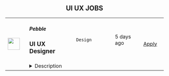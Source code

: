 <div align="center"><h2>UI UX JOBS</h2></div><table><tr>
                <td width="100" height="100" rowspan="2">
                    <img src="https://wwr-pro.s3.amazonaws.com/logos/0082/0617/logo.gif" width="38px" height="auto">
                </td>
                <td width="300">
                    <h5>Pebble</h5>
                    <h3> UI UX Designer</h3>
                </td>
                <td width="300">
                    <code>Design</code>
                </td>
                <td width="200">
                <text>5 days ago</text>
                </td>
                <td width="100" rowspan="2">
                <a href="https://weworkremotely.com/listings/pebble-ui-ux-designer" align="right" target="_blank">Apply</a>
                </td>
            </tr>
            <tr>
                <td colspan="3">
                <details><summary>Description</summary>
                <img src="https://we-work-remotely.imgix.net/logos/0082/0617/logo.gif?ixlib=rails-4.0.0&w=50&h=50&dpr=2&fit=fill&auto=compress" />

<p>
  <strong>Headquarters:</strong> 
    <br /><strong>URL:</strong> <a href="https://pebblerei.com">https://pebblerei.com</a>
</p>

<h2><strong>Shape the future of land investing, wherever you are</strong></h2><p>Join our fully-remote team building the most incredible product for land investors. We are at the cutting edge of shaping how to systemize and run a land investing business. </p><p></p><p><strong>Who We Are</strong></p><p>Pebble is a platform for land investors to systemize and scale their businesses. We're a full self-funded SAAS company founded in 2019. We're profitable ($1m+ ARR), growing quickly, and our customers rave about us. Our team is fully remote with people from Korea to Morocco. Each team member is critical to our success and makes a direct impact on the business.</p><p></p><p><strong>What we value</strong></p><ul>
<li><p>Help First</p></li>
<li><p>Kindness &amp; Respect</p></li>
<li><p>Progress over Perfection</p></li>
<li><p>Continuous Self Improvement</p></li>
<li><p>Accountability to Deliver</p></li>
<li><p>Work Anytime, from Anywhere</p></li>
</ul><p></p><p><strong>Who You Are</strong></p><p>You are an experienced designer looking to take on a mission-critical role building a highly impactful product. You want to deep-dive into an amazing product and to improve ourselves and our craft.</p><p></p><p><strong>What You'll Do</strong></p><ul>
<li><p>Drive the design of our core products - taking features from concept to delivery</p></li>
<li><p>Designing compelling product experiences based on customer needs</p></li>
<li><p>Tackle and solve hard design problems around complex workflows.</p></li>
<li><p>Work closely with the product and engineering teams to design awesome customer experiences based on user and implementation feedback</p></li>
<li><p>Maintain consistent visual standards and keep the living component library up to date</p></li>
<li><p>Review features implemented by the engineering team and providing guidance to ensure pixel-perfect experiences</p></li>
<li><p>Lead our team goals towards empathizing with users, and advocating for usability and accessibility</p></li>
<li><p>Conduct and coordinate usability interviews to gather feedback and insights into customer needs</p></li>
<li><p>Produce brand and marketing material across different mediums</p></li>
</ul><p></p><p><strong>Qualifications</strong></p><p>You have at least three years of experience in visual and user experience design at a high-growth SaaS company. You are motivated by making an impact, detail-oriented, and have a history of major accomplishments to prove it. You work collaboratively, enjoy crossing back and forth between UX and visual design, and love to see your work ship — quickly. You have a "get it done" attitude and a background of delivering superb work again and again.</p><ul>
<li><p>3+ years of experience as a UI/UX designer, experience designer, or product designer</p></li>
<li><p>A broad UX design toolkit and proficiency with industry standard design tools including Figma, Miro, Photoshop, and Illustrator</p></li>
<li><p>Someone who is driven to have an intimate understanding of our product</p></li>
<li><p>Self-initiator who values autonomy and can manage time effectively</p></li>
<li><p>Demonstrate attention to detail, making technical design decisions that lead to growth in design systems</p></li>
<li><p>Experience implementing designs with HTML and CSS.</p></li>
<li><p>Fluent in English<br></p></li>
</ul><p><strong>Grow with us</strong></p><p>Everyone deserves to reach their fullest potential. We feel engaged and alive when we do work that matters with people we care about. And our goal is to help you do just that.</p><ul>
<li><p>Generous salary</p></li>
<li><p>12 days of paid time off with additional days provided based on seniority. Sick and family leave provided.</p></li>
<li>
<p>$1,000 annually for third-party education, along with paid time off to immerse yourself in learning</p>
<p></p>
</li>
</ul><p>If this role sounds appealing, we would love to hear from you. (A real human reviews every application.)</p><p>In order to qualify for this role, you will need to submit a short video introducing yourself and share why you think you’d be a great fit for this team.</p>

<p><strong>To apply:</strong> <a href="https://weworkremotely.com/remote-jobs/pebble-ui-ux-designer">https://weworkremotely.com/remote-jobs/pebble-ui-ux-designer</a></p>

                </details>
                </td>
            </tr>,<tr>
                <td width="100" height="100" rowspan="2">
                    <img src="https://weworkremotely.com/assets/IsotypeV2-1ebe3dd57673f3e8d02b7490bc0faaef55d6a95d3a4aaf17298bd3ed503ae7fe.svg" width="38px" height="auto">
                </td>
                <td width="300">
                    <h5>Springboard</h5>
                    <h3> Mentor - UI/UX Design Career Track (Part-time/Remote)</h3>
                </td>
                <td width="300">
                    <code>Design</code>
                </td>
                <td width="200">
                <text>277 days ago</text>
                </td>
                <td width="100" rowspan="2">
                <a href="https://weworkremotely.com/remote-jobs/springboard-mentor-ui-ux-design-career-track-part-time-remote" align="right" target="_blank">Apply</a>
                </td>
            </tr>
            <tr>
                <td colspan="3">
                <details><summary>Description</summary>
                

<p>
  <strong>Headquarters:</strong> San Francisco, CA
    <br /><strong>URL:</strong> <a href="https://www.springboard.com/">https://www.springboard.com/</a>
</p>

<div><strong>The Company </strong></div><div> </div><div>At Springboard, we’re on a mission to bridge the world’s skills gap, offering transformative online education in data science, UI/UX design, machine learning, and coding. Our courses may be tech-enabled, but we're ultimately human-centric: each student taps into a vast community throughout their time with us, engaging with fellow students, industry-expert mentors, student advisors, and career coaches, the goal of which is to successfully transition students into their dream job. Through this hybrid approach, we’ve helped thousands of learners revamp their careers and, by extension, their lives, with hundreds of top-notch job offers received every year and a near-perfect placement rate for our program graduates.</div><div>
<br><strong>The Opportunity</strong>
</div><div> </div><div>Springboard runs an online, self-paced UI/UX Design Career Track in which participants learn with the help of a curated curriculum and 1-1 guidance from an expert mentor. Our mentor community is the biggest strength of our programs with a Net Promoter Score rated as world class.</div><div> </div><div>If you are as passionate about mentoring as you are about UX and UI, and can give a few hours per week in return for an honorarium, we would love to hear from you.</div><div> </div><div><strong>What does mentoring mean at Springboard?</strong></div><div> </div><div>Mentoring encompasses many levels of support at Springboard. We believe in giving a personalized approach to mentoring students. What this looks like is grading student deliverables on a weekly basis, offering detailed feedback, teaching/modeling concepts that are challenging for students, and/or giving them career pointers about the industry. Depending on your mentees you’ll lean on a teaching approach, being a motivator, advisor, or you may have high level conversions to guide them throughout the course. A mix of diverse students, skills, and abilities offers opportunities to renew your skills or take your skills to the next level. Mentors have said it’s a rewarding opportunity to grow professionally and make a lasting impact. </div><div> </div><div>Please reach out to us with any questions at mentorrecruiting@springboard.com :-)</div><div> </div><div><strong>The Program:</strong></div><ul>
<li>Completely online</li>
<li>Self-paced</li>
<li>Students become proficient in UI/UX with the help of a curated online curriculum, an industry design project, and project-based deliverables</li>
<li>Coursework is made up of 700+ hour expert-curated curriculum</li>
<li>On average, students finish in 9 months</li>
<li>Students are working professionals from all over the world, dedicated to switching careers into UI/UX Design</li>
<li>Students have a weekly 30-minute checkin with their mentor to discuss questions, projects, and career advice!</li>
<li>Students communicate with mentors outside of calls on an as-needed basis to support learning and career objectives</li>
</ul><div><strong>You:</strong></div><ul>
<li>Are as passionate about teaching design as about design itself</li>
<li>Are proficient in the topics covered in our<a href="https://www.springboard.com/workshops/ui-ux-design-career-track/"> UI/UX Design Career Track</a> (we are looking for designers who have equal experience in UI and UX)</li>
<li>Have at least 3 years of relevant work experience, and a high quality  portfolio to showcasing your UI and UX skills</li>
<li>Are available for weekly, 30-minute video check-ins for each student to help them set and achieve learning goals, provide feedback, and help them move towards getting a job</li>
<li>Are able to utilize Zoom for the 30-minute calls with students</li>
<li>Are available outside of weekly calls for each student to review projects and answer questions as needed</li>
<li>Have experience critiquing work, in particular giving meaningful feedback on visual/UI design, and be able to think on your feet quickly</li>
<li>Are empathetic and have excellent communication skills</li>
</ul><div><strong>Benefits:</strong></div><ul>
<li>Membership in a rich community of expert mentors from great companies like AirBnB, Uber, Google, and Pivotal</li>
<li>Change the lives of students in our program</li>
<li>Help us revolutionize online education!</li>
<li>UI/UX career track mentors are paid an honorarium between $20.50-$37.50 per 30 minute call with students</li>
<li>Work at your convenience</li>
</ul><div>
<em>We are an equal opportunity employer and value diversity at our company. We welcome applications from all backgrounds, and do not discriminate on the basis of race, religion, national origin, gender, sexual orientation, age, marital status, veteran status, or disability status.<br></em> </div><div><strong>California Privacy Rights Notice for Job Applicants</strong></div><div>Under the California Consumer Privacy Act (“CCPA”), Springboard is required to inform California residents who are job applicants about the categories of personal information we collect about you and the purposes for which we will use this information. This <a href="https://www.springboard.com/archeio/download/841f959e9c964e93a87abe993316cc1f/">notice</a> contains disclosures required by the CCPA and applies only to personal information that is subject to the CCPA.</div>

<p><strong>To apply:</strong> <a href="https://weworkremotely.com/remote-jobs/springboard-mentor-ui-ux-design-career-track-part-time-remote">https://weworkremotely.com/remote-jobs/springboard-mentor-ui-ux-design-career-track-part-time-remote</a></p>

                </details>
                </td>
            </tr>,<tr>
                <td width="100" height="100" rowspan="2">
                    <img src="https://remotive.com/job/986276/logo" width="38px" height="auto">
                </td>
                <td width="300">
                    <h5>A.Team</h5>
                    <h3>Senior Independent UX/UI Designer</h3>
                </td>
                <td width="300">
                    <code>go,ui,ux,wordpress</code>
                </td>
                <td width="200">
                <text>18 days ago</text>
                </td>
                <td width="100" rowspan="2">
                <a href="https://remotive.com/remote-jobs/design/senior-independent-ux-ui-designer-986276" align="right" target="_blank">Apply</a>
                </td>
            </tr>
            <tr>
                <td colspan="3">
                <details><summary>Description</summary>
                <p style="text-size-adjust: 100%; overflow-wrap: break-word;"><a href="https://build.a.team/remotivedesignerreferral" rel="nofollow">A·Team</a> is a VC-backed, stealth, application-only home on the internet for Senior Independent UX/UI Designers (along with developers &amp; product managers) to team up with hand-picked, high-growth companies on their next big thing. </p>
<p style="text-size-adjust: 100%; overflow-wrap: break-word;">After talking with hundreds of independent engineers, designers, and product folks, we heard over and over that finding vetted, high-quality, consistent clients is hard, and projects are often too small to be rewarding. A·Team matches small teams of the most talented builders in the world with companies backed by a16z, YC, Softbank, General Catalyst, etc. on a contract basis for many of their most important initiatives. We quietly launched in May 2020, and have helped A·Teamers earn $11.4+ million since.</p>
<p dir="ltr" style="margin-top: 12pt; margin-bottom: 12pt; line-height: 1.38;"><span style="font-variant-numeric: normal; font-variant-east-asian: normal; vertical-align: baseline;"><em>As part of A·Team, you can expect:</em></span></p>
<ul style="padding-inline-start: 48px;">
<li><span style="font-weight: 600; color: #000000; letter-spacing: 0.75px;">High-paying, meaningful missions with the most audacious companies</span> sent your way; generally $110-$190/hr, with vetted, fascinating clients doing work that matters. We're picky about who we partner with; new clients only come in via trusted referral. We've worked with Lyft, McGraw Hill, ClearCo, irl.com, the former CEO of Waze, the leading vaccine production software, several new unicorns we can't say here, and dozens of startups backed by a16z/YC/Softbank/etc.</li>
<li><span style="font-weight: 600; color: #000000; letter-spacing: 0.75px;">Work alongside friends old &amp; new: </span>our niche is small/diverse product teams, since clients with larger budgets and higher-impact work tell us they want teams, not individuals. Of course, we keep friends together whenever we can.</li>
<li><span style="font-weight: 600; color: #000000; letter-spacing: 0.75px;">Full autonomy:</span> say "no" to things that don't excite you. The most talented builders often juggle a few things at once, so there's never pressure to join an A·Team mission if you don't have the bandwidth. If we're no longer a fit, it's easy to leave or pause too. </li>
<li><span style="font-weight: 600; color: #000000; letter-spacing: 0.75px;">Small, curated, off-the-record gatherings:</span> for conversations hard to have elsewhere. Long-term, we're creating micro-communities for the world's top builders to become friends around the things they care about.</li>
<li><span style="font-weight: 600; color: #000000; letter-spacing: 0.75px;">Keep 100% of what you earn: </span>if you charge $130/hr, you get $130/hr. A·Team makes money by charging a small, flat, transparent platform fee on <em>top</em> of your rate.</li>
</ul>
<p dir="ltr" style="margin-top: 12pt; margin-bottom: 12pt; line-height: 1.38;"><span style="font-variant-numeric: normal; font-variant-east-asian: normal; vertical-align: baseline;"><span style="font-weight: 600; color: #000000; letter-spacing: 0.75px;">How to apply:</span></span></p>
<p dir="ltr" style="margin-top: 12pt; margin-bottom: 12pt; line-height: 1.38;"><span style="font-variant-numeric: normal; font-variant-east-asian: normal; vertical-align: baseline;">Go here: <a href="https://build.a.team/remotivedesignerreferral" rel="nofollow">https://build.a.team/remotivedesignerreferral</a> + mention Remotive. </span>No resume or cover letter needed; we respect your time so the application is short. We're also much more interested in seeing what you've made, and excited to chat more if there’s a fit.</p>
<p dir="ltr" style="margin-top: 12pt; margin-bottom: 12pt; line-height: 1.38;"><span style="font-variant-numeric: normal; font-variant-east-asian: normal; vertical-align: baseline;"><span style="font-weight: 600; color: #000000; letter-spacing: 0.75px;">What you’ll do:</span></span></p>
<ul style="padding-inline-start: 48px;">
<li dir="ltr" style="list-style-type: disc; font-variant-numeric: normal; font-variant-east-asian: normal; vertical-align: baseline;">
<p dir="ltr" style="margin-top: 12pt; margin-bottom: 0pt; line-height: 1.38;"><span style="font-variant-numeric: normal; font-variant-east-asian: normal; vertical-align: baseline;">Once part of A.Team, you’ll regularly be invited to impactful missions that match your interests, which you can accept or decline. Take your pick from early-stage incubations with world-class founders, to fast-growing super-funded companies, to old school non-tech incumbents looking to build as a tech giant would</span></p>
</li>
<li dir="ltr" style="list-style-type: disc; font-variant-numeric: normal; font-variant-east-asian: normal; vertical-align: baseline;">
<p dir="ltr" style="margin-top: 0pt; margin-bottom: 0pt; line-height: 1.38;"><span style="font-variant-numeric: normal; font-variant-east-asian: normal; vertical-align: baseline;">Missions usually involve building an ambitious piece of software from 0 to 1 as part of a small 3-4 person team. </span></p>
</li>
<li dir="ltr" style="list-style-type: disc; font-variant-numeric: normal; font-variant-east-asian: normal; vertical-align: baseline;">
<p dir="ltr" style="margin-top: 0pt; margin-bottom: 12pt; line-height: 1.38;"><span style="font-variant-numeric: normal; font-variant-east-asian: normal; vertical-align: baseline;">You’ll be paid to scope it out, give the client options, guide strategy, and execute on the selected solution. Sometimes the client has a clear vision, sometimes not; which is why A.Team builders tend to be senior folks who can work together to find the right direction. </span></p>
</li>
</ul>
<p dir="ltr" style="margin-top: 12pt; margin-bottom: 12pt; line-height: 1.38;"><span style="font-weight: 600; color: #000000; letter-spacing: 0.75px;"><span style="font-variant-numeric: normal; font-variant-east-asian: normal; vertical-align: baseline;">Who A</span><span style="font-variant-numeric: normal; font-variant-east-asian: normal; vertical-align: baseline;">·</span><span style="font-variant-numeric: normal; font-variant-east-asian: normal; vertical-align: baseline;">Team is for:</span></span></p>
<ul style="padding-inline-start: 48px;">
<li dir="ltr" style="list-style-type: disc; font-variant-numeric: normal; font-variant-east-asian: normal; vertical-align: baseline;">
<p dir="ltr" style="margin-top: 12pt; margin-bottom: 0pt; line-height: 1.38;"><span style="font-variant-numeric: normal; font-variant-east-asian: normal; vertical-align: baseline;">Senior UX/UI Designers who left large companies and high-growth startups to pursue their craft with autonomy.</span></p>
</li>
<li dir="ltr" style="list-style-type: disc; font-variant-numeric: normal; font-variant-east-asian: normal; vertical-align: baseline;">
<p dir="ltr" style="margin-top: 0pt; margin-bottom: 0pt; line-height: 1.38;"><span style="font-variant-numeric: normal; font-variant-east-asian: normal; vertical-align: baseline;">Those who prefer consistent contract work over a full-time role, who want to create a variety of new products alongside other top-tier builders.</span></p>
</li>
<li dir="ltr" style="list-style-type: disc; font-variant-numeric: normal; font-variant-east-asian: normal; vertical-align: baseline;">
<p dir="ltr" style="margin-top: 0pt; margin-bottom: 12pt; line-height: 1.38;"><span style="font-variant-numeric: normal; font-variant-east-asian: normal; vertical-align: baseline;">The majority of A.Teamers spend most of their time doing independent work, but a sizeable percentage are either employed full-time (but testing out client work), bootstrapping a side project, or looking for their next big thing</span></p>
</li>
</ul>
<p dir="ltr" style="margin-top: 12pt; margin-bottom: 12pt; line-height: 1.38;"><span style="font-weight: 600; color: #000000; letter-spacing: 0.75px;"><span style="font-variant-numeric: normal; font-variant-east-asian: normal; vertical-align: baseline;">Who A</span><span style="font-variant-numeric: normal; font-variant-east-asian: normal; vertical-align: baseline;">·</span><span style="font-variant-numeric: normal; font-variant-east-asian: normal; vertical-align: baseline;">Team is </span><span style="font-variant-numeric: normal; font-variant-east-asian: normal; vertical-align: baseline;">not</span><span style="font-variant-numeric: normal; font-variant-east-asian: normal; vertical-align: baseline;"> for:</span></span></p>
<ul style="padding-inline-start: 48px;">
<li dir="ltr" style="list-style-type: disc; font-variant-numeric: normal; font-variant-east-asian: normal; vertical-align: baseline;">
<p dir="ltr" style="margin-top: 12pt; margin-bottom: 0pt; line-height: 1.38;"><span style="font-variant-numeric: normal; font-variant-east-asian: normal; vertical-align: baseline;">People looking for small gigs</span></p>
</li>
<li dir="ltr" style="list-style-type: disc; font-variant-numeric: normal; font-variant-east-asian: normal; vertical-align: baseline;">
<p dir="ltr" style="margin-top: 0pt; margin-bottom: 0pt; line-height: 1.38;"><span style="font-variant-numeric: normal; font-variant-east-asian: normal; vertical-align: baseline;">Folks looking to build simple wordpress/wix/squarespace-style websites</span></p>
</li>
<li dir="ltr" style="list-style-type: disc; font-variant-numeric: normal; font-variant-east-asian: normal; vertical-align: baseline;">
<p dir="ltr" style="margin-top: 0pt; margin-bottom: 12pt; line-height: 1.38;"><span style="font-variant-numeric: normal; font-variant-east-asian: normal; vertical-align: baseline;">Those still early in their careers and recent university/bootcamp grads (at least not yet)</span></p>
</li>
</ul>
<p dir="ltr" style="margin-top: 12pt; margin-bottom: 12pt; line-height: 1.38;"><span style="font-variant-numeric: normal; font-variant-east-asian: normal; vertical-align: baseline;"><span style="font-weight: 600; color: #000000; letter-spacing: 0.75px;">Our long-term vision:</span></span></p>
<p dir="ltr" style="margin-top: 12pt; margin-bottom: 12pt; line-height: 1.38;"><span style="font-variant-numeric: normal; font-variant-east-asian: normal; vertical-align: baseline;"><a href="https://build.a.team/remotivedesignerreferral" rel="nofollow">A·Team</a> is a new type of company for a new kind of independent software builder. We call them "unhirables": people who traditional companies couldn’t hire full-time even if they wanted to, but who want to do their most meaningful work with their favorite people in small, autonomous, distributed expert teams. </span></p>
<p dir="ltr" style="margin-top: 12pt; margin-bottom: 12pt; line-height: 1.38;"><span style="font-variant-numeric: normal; font-variant-east-asian: normal; vertical-align: baseline;">To help us secure amazing missions, we raised $5 million+ (not public, yet) from NFX, Village Global, and Box Group, along with the former CEO of Upwork, the founders of Fiverr and Lemonade, Apple's Global Head of Recruiting, YC Partner Aaron Harris, Wharton's Adam Grant, and Duke's Dan Ariely.</span></p>
<img src="https://remotive.com/job/track/986276/blank.gif?source=public_api" alt=""/>
                </details>
                </td>
            </tr></table>